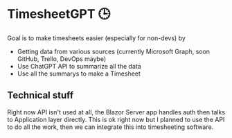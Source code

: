 # TimesheetGPT 🕒

Goal is to make timesheets easier (especially for non-devs) by 
- Getting data from various sources (currently Microsoft Graph, soon GitHub, Trello, DevOps maybe)
- Use ChatGPT API to summarize all the data
- Use all the summarys to make a Timesheet

## Technical stuff
Right now API isn't used at all, the Blazor Server app handles auth then talks to Application layer directly.
This is ok right now but I planned to use the API to do all the work, then we can integrate this into timesheeting software.

